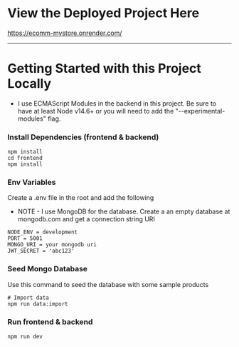 # View the Deployed Project Here

https://ecomm-mystore.onrender.com/

---

# Getting Started with this Project Locally

- I use ECMAScript Modules in the backend in this project. Be sure to have at least Node v14.6+ or you will need to add the "--experimental-modules" flag.

### Install Dependencies (frontend & backend)

```
npm install
cd frontend
npm install
```

### Env Variables

Create a .env file in the root and add the following

- NOTE - I use MongoDB for the database. Create a an empty database at mongodb.com and get a connection string URI

```
NODE_ENV = development
PORT = 5001
MONGO_URI = your mongodb uri
JWT_SECRET = 'abc123'
```

### Seed Mongo Database

Use this command to seed the database with some sample products

```
# Import data
npm run data:import
```

### Run frontend & backend

```
npm run dev
```
